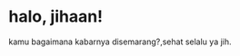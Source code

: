 <!DOCTYPE html>
<html>
    <head>
        <title>for jihaan</title>
    </head>
    <body>
        <h1>halo, jihaan!</h1>
        <p>kamu bagaimana kabarnya disemarang?,sehat selalu ya jih.</p>
    </body>
</html>
